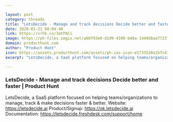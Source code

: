 ```yaml
---

layout: post
category: threads
title: "LetsDecide - Manage and track decisions Decide better and faster"
date: 2020-01-21 08:04:40
link: https://vrhk.co/3atPACi
image: https://ph-files.imgix.net/a66f93e0-d2d9-4390-b48a-1d49d8aa7723?auto=format&fit=crop&h=512&w=1024
domain: producthunt.com
author: "Product Hunt"
icon: https://assets.producthunt.com/assets/ph-ios-icon-e1733530a1bfc41080db8161823f1ef262cdbbc933800c0a2a706f70eb9c277a.png
excerpt: "LetsDecide, a SaaS platform focused on helping teams/organizations to manage, track &amp; make decisions faster &amp; better. Website: <https://letsdecide.ai> Product/Signup: <https://ok.letsdecide.ai> Documentation: <https://letsdecide.freshdesk.com/support/home>"

---
```


### LetsDecide - Manage and track decisions Decide better and faster | Product Hunt

LetsDecide, a SaaS platform focused on helping teams/organizations to manage, track &amp; make decisions faster &amp; better. Website: <https://letsdecide.ai> Product/Signup: <https://ok.letsdecide.ai> Documentation: <https://letsdecide.freshdesk.com/support/home>